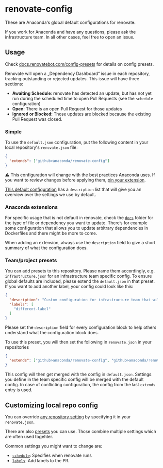 # renovate-config

These are Anaconda's global default configurations for renovate.

If you work for Anaconda and have any questions, please ask the infrastructure team. In all other cases, feel free to open an issue.

## Usage

Check [docs.renovatebot.com/config-presets](https://docs.renovatebot.com/config-presets/) for details on config presets.

Renovate will open a „Dependency Dashboard“ issue in each repository, tracking outstanding or rejected updates. This issue will have three sections:

* **Awaiting Schedule**: renovate has detected an update, but has not yet run during the scheduled time to open Pull Requests (see the `schedule` configuration)
* **Open**: There is an open Pull Request for those updates
* **Ignored or Blocked**: Those updates are blocked because the existing Pull Request was closed.

### Simple

To use the `default.json` configuration, put the following content in your local repository's `renovate.json` file:

```json
{
  "extends": ["github>anaconda/renovate-config"]
}
```

:warning: This configuration will change with the best practices Anaconda uses. If you want to review changes before applying them, [pin your extension](https://docs.renovatebot.com/config-presets/#github).

[This default configuration](default.json) has a `description` list that will give you an overview over the settings we use by default.

### Anaconda extensions

For specific usage that is not default in renovate, check the [`docs`](docs) folder for the type of file or dependency you want to update.
There’s for example some configuration that allows you to update arbitrary dependencies in Dockerfiles and there might be more to come.

When adding an extension, always use the `description` field to give a short summary of what the configuration does.

### Team/project presets

You can add presets to this repository. Please name them accordingly, e.g. `infrastructure.json` for an infrastructure team specific config. To ensure global defaults are included, please extend the `default.json` in that preset. If you want to add another label, your config could look like this:

```json
{
  "description": "Custom configuration for infrastructure team that will add other labels then the default",
  "labels": [
    "different-label"
  ]
}
```

Please set the `description` field for every configuration block to help others understand what the configuration block does.

To use this preset, you will then set the following in `renovate.json` in your repositories

```json
{
  "extends": ["github>anaconda/renovate-config", "github>anaconda/renovate-config:infrastructure"]
}
```

This config will then get merged with the config in `default.json`. Settings you define in the team specific config will be merged with the default config. In case of conflicting configuration, the config from the last `extends` entry is used.

## Customizing local repo config

You can override [any repository setting](https://docs.renovatebot.com/configuration-options/) by specifying it in your `renovate.json`.

There are also [presets](https://docs.renovatebot.com/presets-default/) you can use. Those combine multiple settings which are often used togehter.

Common settings you might want to change are:

* [`schedule`](https://docs.renovatebot.com/configuration-options/#schedule): Specifies when renovate runs
* [`labels`](https://docs.renovatebot.com/configuration-options/#labels): Add labels to the PR.

